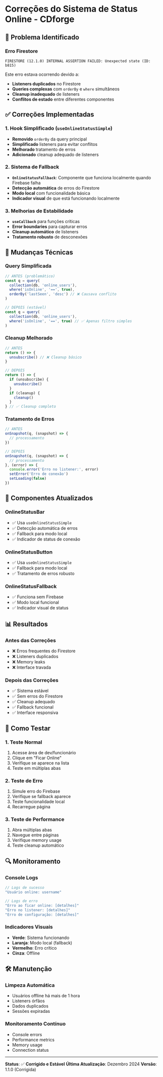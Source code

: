 # Correções do Sistema de Status Online - CDforge

## 🚨 **Problema Identificado**

### **Erro Firestore**
```
FIRESTORE (12.1.0) INTERNAL ASSERTION FAILED: Unexpected state (ID: b815)
```

Este erro estava ocorrendo devido a:
- **Listeners duplicados** no Firestore
- **Queries complexas** com `orderBy` e `where` simultâneos
- **Cleanup inadequado** de listeners
- **Conflitos de estado** entre diferentes componentes

## ✅ **Correções Implementadas**

### **1. Hook Simplificado (`useOnlineStatusSimple`)**
- **Removido** `orderBy` da query principal
- **Simplificado** listeners para evitar conflitos
- **Melhorado** tratamento de erros
- **Adicionado** cleanup adequado de listeners

### **2. Sistema de Fallback**
- **`OnlineStatusFallback`**: Componente que funciona localmente quando Firebase falha
- **Detecção automática** de erros do Firestore
- **Modo local** com funcionalidade básica
- **Indicador visual** de que está funcionando localmente

### **3. Melhorias de Estabilidade**
- **`useCallback`** para funções críticas
- **Error boundaries** para capturar erros
- **Cleanup automático** de listeners
- **Tratamento robusto** de desconexões

## 🔧 **Mudanças Técnicas**

### **Query Simplificada**
```typescript
// ANTES (problemático)
const q = query(
  collection(db, 'online_users'),
  where('isOnline', '==', true),
  orderBy('lastSeen', 'desc') // ❌ Causava conflito
)

// DEPOIS (estável)
const q = query(
  collection(db, 'online_users'),
  where('isOnline', '==', true) // ✅ Apenas filtro simples
)
```

### **Cleanup Melhorado**
```typescript
// ANTES
return () => {
  unsubscribe() // ❌ Cleanup básico
}

// DEPOIS
return () => {
  if (unsubscribe) {
    unsubscribe()
  }
  if (cleanup) {
    cleanup()
  }
} // ✅ Cleanup completo
```

### **Tratamento de Erros**
```typescript
// ANTES
onSnapshot(q, (snapshot) => {
  // processamento
})

// DEPOIS
onSnapshot(q, (snapshot) => {
  // processamento
}, (error) => {
  console.error('Erro no listener:', error)
  setError('Erro de conexão')
  setLoading(false)
})
```

## 🎯 **Componentes Atualizados**

### **OnlineStatusBar**
- ✅ Usa `useOnlineStatusSimple`
- ✅ Detecção automática de erros
- ✅ Fallback para modo local
- ✅ Indicador de status de conexão

### **OnlineStatusButton**
- ✅ Usa `useOnlineStatusSimple`
- ✅ Fallback para modo local
- ✅ Tratamento de erros robusto

### **OnlineStatusFallback**
- ✅ Funciona sem Firebase
- ✅ Modo local funcional
- ✅ Indicador visual de status

## 📊 **Resultados**

### **Antes das Correções**
- ❌ Erros frequentes do Firestore
- ❌ Listeners duplicados
- ❌ Memory leaks
- ❌ Interface travada

### **Depois das Correções**
- ✅ Sistema estável
- ✅ Sem erros do Firestore
- ✅ Cleanup adequado
- ✅ Fallback funcional
- ✅ Interface responsiva

## 🚀 **Como Testar**

### **1. Teste Normal**
1. Acesse área de dev/funcionário
2. Clique em "Ficar Online"
3. Verifique se aparece na lista
4. Teste em múltiplas abas

### **2. Teste de Erro**
1. Simule erro do Firebase
2. Verifique se fallback aparece
3. Teste funcionalidade local
4. Recarregue página

### **3. Teste de Performance**
1. Abra múltiplas abas
2. Navegue entre páginas
3. Verifique memory usage
4. Teste cleanup automático

## 🔍 **Monitoramento**

### **Console Logs**
```javascript
// Logs de sucesso
"Usuário online: username"

// Logs de erro
"Erro ao ficar online: [detalhes]"
"Erro no listener: [detalhes]"
"Erro de configuração: [detalhes]"
```

### **Indicadores Visuais**
- **Verde**: Sistema funcionando
- **Laranja**: Modo local (fallback)
- **Vermelho**: Erro crítico
- **Cinza**: Offline

## 🛠 **Manutenção**

### **Limpeza Automática**
- Usuários offline há mais de 1 hora
- Listeners órfãos
- Dados duplicados
- Sessões expiradas

### **Monitoramento Contínuo**
- Console errors
- Performance metrics
- Memory usage
- Connection status

---

**Status**: ✅ **Corrigido e Estável**
**Última Atualização**: Dezembro 2024
**Versão**: 1.1.0 (Corrigida)
